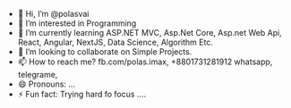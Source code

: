 - 👋 Hi, I’m @polasvai
- 👀 I’m interested in Programming 
- 🌱 I’m currently learning ASP.NET MVC, Asp.Net Core, Asp.net Web Api, React, Angular, NextJS, Data Science, Algorithm Etc.
- 💞️ I’m looking to collaborate on Simple Projects.
- 📫 How to reach me? fb.com/polas.imax, +8801731281912 whatsapp, telegrame, 
- 😄 Pronouns: ...
- ⚡ Fun fact: Trying hard fo focus ....

<!---
polasvai/polasvai is a ✨ special ✨ repository because its `README.md` (this file) appears on your GitHub profile.
You can click the Preview link to take a look at your changes.
--->
